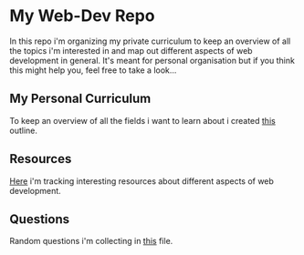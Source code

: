 # My Web-Dev Repo
In this repo i'm organizing my private curriculum to keep an overview of all the topics i'm interested in and map out 
different aspects of web development in general. 
It's meant for personal organisation but if you think this might help you, feel free to take a look...

## My Personal Curriculum
To keep an overview of all the fields i want to learn about i created [this](./web-dev.wiki/curriculum.md) outline.

## Resources
[Here](./web-dev.wiki/resources.md) i'm tracking interesting resources about different aspects of web development. 

## Questions
Random questions i'm collecting in [this](./web-dev.wiki/questions.md) file.
